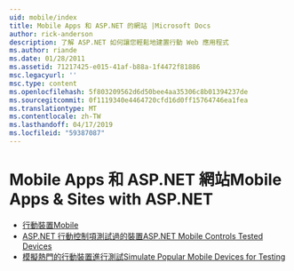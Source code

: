 ```yaml
---
uid: mobile/index
title: Mobile Apps 和 ASP.NET 的網站 |Microsoft Docs
author: rick-anderson
description: 了解 ASP.NET 如何讓您輕鬆地建置行動 Web 應用程式
ms.author: riande
ms.date: 01/28/2011
ms.assetid: 71217425-e015-41af-b88a-1f4472f81886
msc.legacyurl: ''
msc.type: content
ms.openlocfilehash: 5f803209562d6d50bee4aa35306c8b01394237de
ms.sourcegitcommit: 0f1119340e4464720cfd16d0ff15764746ea1fea
ms.translationtype: MT
ms.contentlocale: zh-TW
ms.lasthandoff: 04/17/2019
ms.locfileid: "59387087"
---
```

# <a name="mobile-apps--sites-with-aspnet"></a><span data-ttu-id="478b3-103">Mobile Apps 和 ASP.NET 網站</span><span class="sxs-lookup"><span data-stu-id="478b3-103">Mobile Apps & Sites with ASP.NET</span></span>

- [<span data-ttu-id="478b3-104">行動裝置</span><span class="sxs-lookup"><span data-stu-id="478b3-104">Mobile</span></span>](overview.md)
- [<span data-ttu-id="478b3-105">ASP.NET 行動控制項測試過的裝置</span><span class="sxs-lookup"><span data-stu-id="478b3-105">ASP.NET Mobile Controls Tested Devices</span></span>](tested-devices.md)
- [<span data-ttu-id="478b3-106">模擬熱門的行動裝置進行測試</span><span class="sxs-lookup"><span data-stu-id="478b3-106">Simulate Popular Mobile Devices for Testing</span></span>](device-simulators.md)

